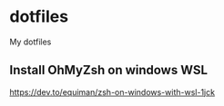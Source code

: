 # dotfiles
My dotfiles

## Install OhMyZsh on windows WSL
https://dev.to/equiman/zsh-on-windows-with-wsl-1jck

